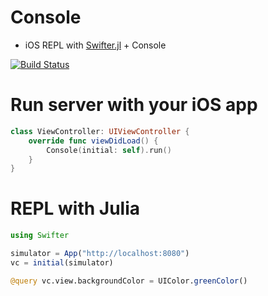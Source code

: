 Console
=======

  * iOS REPL with [Swifter.jl](https://github.com/wookay/Swifter.jl) + Console

  [![Build Status](https://api.travis-ci.org/wookay/Console.svg?branch=master)](https://travis-ci.org/wookay/Console)


# Run server with your iOS app
```swift
class ViewController: UIViewController {
    override func viewDidLoad() {
        Console(initial: self).run()
    }
}
```


# REPL with Julia
```julia
using Swifter

simulator = App("http://localhost:8080")
vc = initial(simulator)

@query vc.view.backgroundColor = UIColor.greenColor()
```
